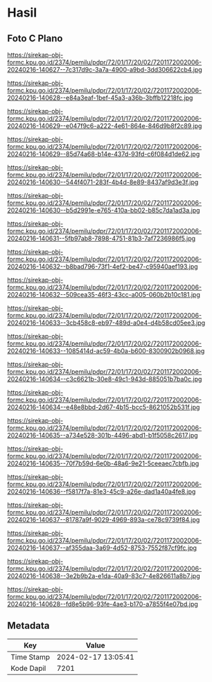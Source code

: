 # Hasil

## Foto C Plano

https://sirekap-obj-formc.kpu.go.id/2374/pemilu/pdpr/72/01/17/20/02/7201172002006-20240216-140627--7c317d9c-3a7a-4900-a9bd-3dd306622cb4.jpg

https://sirekap-obj-formc.kpu.go.id/2374/pemilu/pdpr/72/01/17/20/02/7201172002006-20240216-140628--e84a3eaf-1bef-45a3-a36b-3bffb12218fc.jpg

https://sirekap-obj-formc.kpu.go.id/2374/pemilu/pdpr/72/01/17/20/02/7201172002006-20240216-140629--e047f9c6-a222-4e61-864e-846d9b8f2c89.jpg

https://sirekap-obj-formc.kpu.go.id/2374/pemilu/pdpr/72/01/17/20/02/7201172002006-20240216-140629--85d74a68-b14e-437d-93fd-c6f084d1de62.jpg

https://sirekap-obj-formc.kpu.go.id/2374/pemilu/pdpr/72/01/17/20/02/7201172002006-20240216-140630--544f4071-283f-4b4d-8e89-8437af9d3e3f.jpg

https://sirekap-obj-formc.kpu.go.id/2374/pemilu/pdpr/72/01/17/20/02/7201172002006-20240216-140630--b5d2991e-e765-410a-bb02-b85c7da1ad3a.jpg

https://sirekap-obj-formc.kpu.go.id/2374/pemilu/pdpr/72/01/17/20/02/7201172002006-20240216-140631--5fb97ab8-7898-4751-81b3-7af7236986f5.jpg

https://sirekap-obj-formc.kpu.go.id/2374/pemilu/pdpr/72/01/17/20/02/7201172002006-20240216-140632--b8bad796-73f1-4ef2-be47-c95940aef193.jpg

https://sirekap-obj-formc.kpu.go.id/2374/pemilu/pdpr/72/01/17/20/02/7201172002006-20240216-140632--509cea35-46f3-43cc-a005-060b2b10c181.jpg

https://sirekap-obj-formc.kpu.go.id/2374/pemilu/pdpr/72/01/17/20/02/7201172002006-20240216-140633--3cb458c8-eb97-489d-a0e4-d4b58cd05ee3.jpg

https://sirekap-obj-formc.kpu.go.id/2374/pemilu/pdpr/72/01/17/20/02/7201172002006-20240216-140633--1085414d-ac59-4b0a-b600-8300902b0968.jpg

https://sirekap-obj-formc.kpu.go.id/2374/pemilu/pdpr/72/01/17/20/02/7201172002006-20240216-140634--c3c6621b-30e8-49c1-943d-885051b7ba0c.jpg

https://sirekap-obj-formc.kpu.go.id/2374/pemilu/pdpr/72/01/17/20/02/7201172002006-20240216-140634--e48e8bbd-2d67-4b15-bcc5-8621052b531f.jpg

https://sirekap-obj-formc.kpu.go.id/2374/pemilu/pdpr/72/01/17/20/02/7201172002006-20240216-140635--a734e528-301b-4496-abd1-b1f5058c2617.jpg

https://sirekap-obj-formc.kpu.go.id/2374/pemilu/pdpr/72/01/17/20/02/7201172002006-20240216-140635--70f7b59d-6e0b-48a6-9e21-5ceeaec7cbfb.jpg

https://sirekap-obj-formc.kpu.go.id/2374/pemilu/pdpr/72/01/17/20/02/7201172002006-20240216-140636--f5817f7a-81e3-45c9-a26e-dad1a40a4fe8.jpg

https://sirekap-obj-formc.kpu.go.id/2374/pemilu/pdpr/72/01/17/20/02/7201172002006-20240216-140637--81787a9f-9029-4969-893a-ce78c9739f84.jpg

https://sirekap-obj-formc.kpu.go.id/2374/pemilu/pdpr/72/01/17/20/02/7201172002006-20240216-140637--af355daa-3a69-4d52-8753-7552f87cf9fc.jpg

https://sirekap-obj-formc.kpu.go.id/2374/pemilu/pdpr/72/01/17/20/02/7201172002006-20240216-140638--3e2b9b2a-e1da-40a9-83c7-4e826611a8b7.jpg

https://sirekap-obj-formc.kpu.go.id/2374/pemilu/pdpr/72/01/17/20/02/7201172002006-20240216-140628--fd8e5b96-93fe-4ae3-b170-a7855f4e07bd.jpg


## Metadata

| Key        | Value               |
| ---------- | ------------------- |
| Time Stamp | 2024-02-17 13:05:41 |
| Kode Dapil | 7201                |



